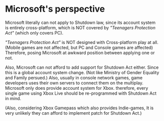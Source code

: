 # Microsoft's perspective
Microsoft literally can not apply to Shutdown law, since its account system is entirely cross-platform, which is NOT covered by *"Teenagers Protection Act"* (which only covers PC).  

*"Teenagers Protection Act"* is NOT designed with Cross-platform play at all. (Mobile games are not affected, but PC and Console games are affected) Therefore, posing Microsoft at awkward position between applying one or not.  

Also, Microsoft can not afford to add support for Shutdown Act either. Since this is a global account system change. (Not like Ministry of Gender Equality and Family persued.) Also, usually in console network games, game developers uses their own servers to connect them on the multiplay. Microsoft only does provide account system for Xbox. therefore, every single game using Xbox Live should be re-programmed with Shutdown Act in mind.  

(Also, considering Xbox Gamepass which also provides Indie-games, It is very unlikely they can afford to implement patch for Shutdown Act.)

